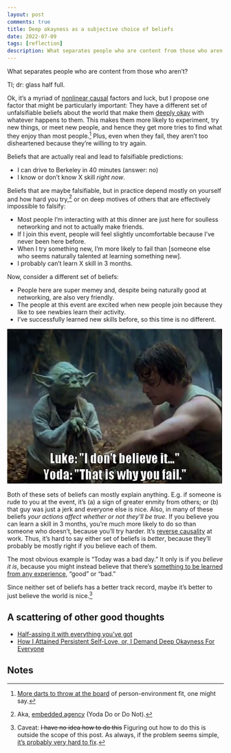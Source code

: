 ```yaml
---
layout: post
comments: true
title: Deep okayness as a subjective choice of beliefs
date: 2022-07-09
tags: [reflection]
description: What separates people who are content from those who aren’t? Tl; dr glass half full.
---
```


<!-- Output copied to clipboard! -->

<!-----

You have some errors, warnings, or alerts. If you are using reckless mode, turn it off to see inline alerts.
* ERRORs: 0
* WARNINGs: 0
* ALERTS: 1

Conversion time: 0.513 seconds.


Using this Markdown file:

1. Paste this output into your source file.
2. See the notes and action items below regarding this conversion run.
3. Check the rendered output (headings, lists, code blocks, tables) for proper
   formatting and use a linkchecker before you publish this page.

Conversion notes:

* Docs to Markdown version 1.0β33
* Sun Sep 04 2022 17:40:28 GMT-0700 (PDT)
* Source doc: Deep okayness is a subjective choice of beliefs
* This document has images: check for >>>>>  gd2md-html alert:  inline image link in generated source and store images to your server. NOTE: Images in exported zip file from Google Docs may not appear in  the same order as they do in your doc. Please check the images!

----->

What separates people who are content from those who aren’t?

Tl; dr: glass half full.

Ok, it’s a myriad of [nonlinear causal](https://www.youtube.com/watch?v=76JRJ90s548) factors and luck, but I propose one factor that might be particularly important: They have a different set of unfalsifiable beliefs about the world that make them [deeply okay](https://sashachapin.substack.com/p/how-i-attained-persistent-self-love) with whatever happens to them. This makes them more likely to experiment, try new things, or meet new people, and hence they get more tries to find what they enjoy than most people.[^1] Plus, even when they fail, they aren’t too disheartened because they’re willing to try again.

Beliefs that are actually real and lead to falsifiable predictions:

- I can drive to Berkeley in 40 minutes (answer: no)
- I know or don’t know X skill _right now_.

Beliefs that are maybe falsifiable, but in practice depend mostly on yourself and how hard you try,[^2] or on deep motives of others that are effectively impossible to falsify:

- Most people I’m interacting with at this dinner are just here for soulless networking and not to actually make friends.
- If I join this event, people will feel slightly uncomfortable because I’ve never been here before.
- When I try something new, I’m more likely to fail than [someone else who seems naturally talented at learning something new].
- I probably can’t learn X skill in 3 months.

Now, consider a different set of beliefs:

- People here are super memey and, despite being naturally good at networking, are also very friendly.
- The people at this event are excited when new people join because they like to see newbies learn their activity.
- I’ve successfully learned new skills before, so this time is no different.

![Luke: "I don't believe it..." Yoda: "That is why you fail."](/assets/img/deep-okayness/that-is-why-you-fail-quote-1.jpeg)

Both of these sets of beliefs can mostly explain anything. E.g. if someone is rude to you at the event, it’s (a) a sign of greater enmity from others; or (b) that guy was just a jerk and everyone else is nice. Also, in many of these beliefs _your actions affect whether or not they’ll be true_. If you believe you can learn a skill in 3 months, you’re much more likely to do so than someone who doesn’t, because you’ll try harder. It’s [reverse causality](https://csl4d.wordpress.com/2018/06/09/linear-and-non-linear-causality/) at work. Thus, it’s hard to say either set of beliefs is _better_, because they’ll probably be mostly right if you believe each of them.

The most obvious example is “Today was a bad day.” It only is if you _believe it is_, because you might instead believe that there’s [something to be learned from any experience](https://www.lesswrong.com/posts/5wMcKNAwB6X4mp9og/that-alien-message), “good” or “bad.”

Since neither set of beliefs has a better track record, maybe it’s better to just believe the world is nice.[^3]

## A scattering of other good thoughts

- [Half-assing it with everything you've got](https://mindingourway.com/half-assing-it-with-everything-youve-got/)
- [How I Attained Persistent Self-Love, or, I Demand Deep Okayness For Everyone](https://sashachapin.substack.com/p/how-i-attained-persistent-self-love)

<!-- Footnotes themselves at the bottom. -->

## Notes

[^1]: [More darts to throw at the board](https://review.firstround.com/classpass-founder-on-how-marketplace-startups-can-achieve-product-market-fit) of person-environment fit, one might say.
[^2]: Aka, [embedded agency](https://www.lesswrong.com/tag/embedded-agency) (Yoda Do or Do Not).
[^3]: Caveat: ~~I have no idea how to do this~~ Figuring out how to do this is outside the scope of this post. As always, if the problem seems simple, [it’s probably very hard to fix](https://guzey.com/advice/).
